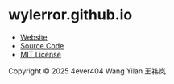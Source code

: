 # wylerror.github.io
- [Website](https://wylerror.github.io)  
- [Source Code](https://github.com/wylerror/wylerror.github.io)  
- [MIT License](license)

Copyright &copy; 2025 4ever404 Wang Yilan 王祎岚
